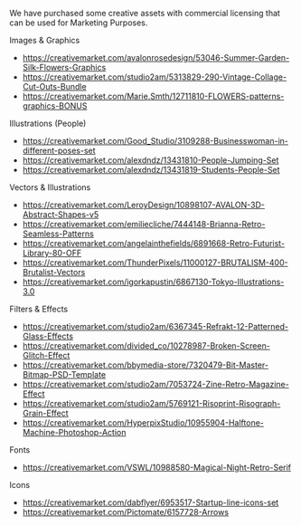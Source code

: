 We have purchased some creative assets with commercial licensing that can be used for Marketing Purposes.

Images & Graphics
+ https://creativemarket.com/avalonrosedesign/53046-Summer-Garden-Silk-Flowers-Graphics
+ https://creativemarket.com/studio2am/5313829-290-Vintage-Collage-Cut-Outs-Bundle
+ https://creativemarket.com/Marie.Smth/12711810-FLOWERS-patterns-graphics-BONUS

Illustrations (People)
+ https://creativemarket.com/Good_Studio/3109288-Businesswoman-in-different-poses-set
+ https://creativemarket.com/alexdndz/13431810-People-Jumping-Set
+ https://creativemarket.com/alexdndz/13431819-Students-People-Set

Vectors & Illustrations
+ https://creativemarket.com/LeroyDesign/10898107-AVALON-3D-Abstract-Shapes-v5
+ https://creativemarket.com/emiliecliche/7444148-Brianna-Retro-Seamless-Patterns
+ https://creativemarket.com/angelainthefields/6891668-Retro-Futurist-Library-80-OFF
+ https://creativemarket.com/ThunderPixels/11000127-BRUTALISM-400-Brutalist-Vectors
+ https://creativemarket.com/igorkapustin/6867130-Tokyo-Illustrations-3.0

Filters & Effects
+ https://creativemarket.com/studio2am/6367345-Refrakt-12-Patterned-Glass-Effects
+ https://creativemarket.com/divided_co/10278987-Broken-Screen-Glitch-Effect
+ https://creativemarket.com/bbymedia-store/7320479-Bit-Master-Bitmap-PSD-Template
+ https://creativemarket.com/studio2am/7053724-Zine-Retro-Magazine-Effect
+ https://creativemarket.com/studio2am/5769121-Risoprint-Risograph-Grain-Effect
+ https://creativemarket.com/HyperpixStudio/10955904-Halftone-Machine-Photoshop-Action

Fonts
+ https://creativemarket.com/VSWL/10988580-Magical-Night-Retro-Serif

Icons
+ https://creativemarket.com/dabflyer/6953517-Startup-line-icons-set
+ https://creativemarket.com/Pictomate/6157728-Arrows
